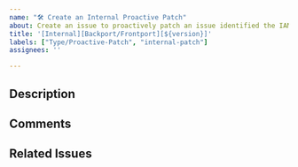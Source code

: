 ```yaml
---
name: "🛠️ Create an Internal Proactive Patch"
about: Create an issue to proactively patch an issue identified the IAM product.
title: '[Internal][Backport/Frontport][${version}]'
labels: ["Type/Proactive-Patch", "internal-patch"]
assignees: ''

---
```


## Description
<!-- Describe the issue. -->

## Comments
<!-- Any relevant details or comments regarding issue. -->

## Related Issues
<!-- List any related issues that are linked to this issue. -->
